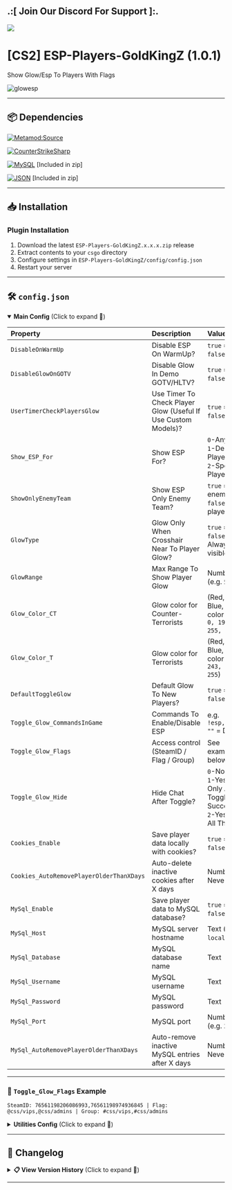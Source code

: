 ## .:[ Join Our Discord For Support ]:.

<a href="https://discord.com/invite/U7AuQhu"><img src="https://discord.com/api/guilds/651838917687115806/widget.png?style=banner2"></a>

# [CS2] ESP-Players-GoldKingZ (1.0.1)

Show Glow/Esp To Players With Flags

![glowesp](https://github.com/user-attachments/assets/8a954561-5aca-4a43-bd3a-0de2f1a0a8e3)


---

## 📦 Dependencies
[![Metamod:Source](https://img.shields.io/badge/Metamod:Source-2d2d2d?logo=sourceengine)](https://www.sourcemm.net)

[![CounterStrikeSharp](https://img.shields.io/badge/CounterStrikeSharp-83358F)](https://github.com/roflmuffin/CounterStrikeSharp)

[![MySQL](https://img.shields.io/badge/MySQL-4479A1?logo=mysql&logoColor=white)](https://dev.mysql.com/doc/connector-net/en/) [Included in zip]

[![JSON](https://img.shields.io/badge/JSON-000000?logo=json)](https://www.newtonsoft.com/json) [Included in zip]


---

## 📥 Installation

### Plugin Installation
1. Download the latest `ESP-Players-GoldKingZ.x.x.x.zip` release
2. Extract contents to your `csgo` directory
3. Configure settings in `ESP-Players-GoldKingZ/config/config.json`
4. Restart your server

---

## 🛠️ `config.json`


<details open>
<summary><b>Main Config</b> (Click to expand 🔽)</summary>

| Property | Description | Values | Required |
|:---------|:------------|:-------|:---------|
| `DisableOnWarmUp` | Disable ESP On WarmUp? | `true` = Yes, `false` = No | - |
| `DisableGlowOnGOTV` | Disable Glow In Demo GOTV/HLTV? | `true` = Yes, `false` = No | - |
| `UserTimerCheckPlayersGlow` | Use Timer To Check Player Glow (Useful If Use Custom Models)? | `true` = Yes, `false` = No | - |
| `Show_ESP_For` | Show ESP For? | `0`-Any<br>`1`-Dead Players Only<br>`2`-Spec Players Only | `Discord_WebHook` |  
| `ShowOnlyEnemyTeam` | Show ESP Only Enemy Team? | `true` = Only enemies, `false` = All players | `Show_ESP_For` = 0/1 |
| `GlowType` | Glow Only When Crosshair Near To Player Glow? | `true` = Near, `false` = Always visible | - |
| `GlowRange` | Max Range To Show Player Glow | Number (e.g. `5000`) | - |
| `Glow_Color_CT` | Glow color for Counter-Terrorists | (Red, Green, Blue, Alpha) color (e.g. `0, 190, 255, 255`) | - |
| `Glow_Color_T` | Glow color for Terrorists | (Red, Green, Blue, Alpha) color (e.g. `243, 0, 93, 255`) | - |
| `DefaultToggleGlow` | Default Glow To New Players? | `true` = Yes, `false` = No | - |
| `Toggle_Glow_CommandsInGame` | Commands To Enable/Disable ESP | e.g. `!esp,!glow`<br>`""` = Disable | - |
| `Toggle_Glow_Flags` | Access control (SteamID / Flag / Group) | See example below | `Toggle_Glow_CommandsInGame` ≠ `""` |
| `Toggle_Glow_Hide` | Hide Chat After Toggle? | `0`-No<br>`1`-Yes, But Only After Toggle Successfully<br>`2`-Yes, Hide All The Time | `Toggle_Glow_CommandsInGame` ≠ `""` |
| `Cookies_Enable` | Save player data locally with cookies? | `true` = Yes, `false` = No | - |
| `Cookies_AutoRemovePlayerOlderThanXDays` | Auto-delete inactive cookies after X days | Number (`0` = Never) | `Cookies_Enable=true` |
| `MySql_Enable` | Save player data to MySQL database? | `true` = Yes, `false` = No | - |
| `MySql_Host` | MySQL server hostname | Text (e.g. `localhost`) | `MySql_Enable=true` |
| `MySql_Database` | MySQL database name | Text | `MySql_Enable=true` |
| `MySql_Username` | MySQL username | Text | `MySql_Enable=true` |
| `MySql_Password` | MySQL password | Text | `MySql_Enable=true` |
| `MySql_Port` | MySQL port | Number (e.g. `3306`) | `MySql_Enable=true` |
| `MySql_AutoRemovePlayerOlderThanXDays` | Auto-remove inactive MySQL entries after X days | Number (`0` = Never) | `MySql_Enable=true` |

---

### 🔹 `Toggle_Glow_Flags` Example

```text
SteamID: 76561198206086993,76561198974936845 | Flag: @css/vips,@css/admins | Group: #css/vips,#css/admins

```

</details>

<details>
<summary><b>Utilities Config</b> (Click to expand 🔽)</summary>

| Property | Description | Values | Required |  
|----------|-------------|--------|----------|
| `EnableDebug` | Debug Mode | `true`-Enable<br>`false`-Disable | - |

</details>

---


## 📜 Changelog

<details>
<summary><b>📋 View Version History</b> (Click to expand 🔽)</summary>

### [1.0.1]
- Includ Missing Config Folder In Repository
- Some Rework
- Fix Some Bugs
- Fix Config.json
- Fix Toggle_Glow_Flags CounterStrikeSharp Excluding Root By Default
- Fix Glow_Color_CT Now Support alpha (Red, Green, Blue, Alpha)
- Fix Glow_Color_T Now Support alpha (Red, Green, Blue, Alpha)
- Added DisableGlowOnGOTV
- Added Show_ESP_For (Dead Players Only , Spec Players Only)
- Added Toggle_Glow_Hide

### [1.0.0]
- Initial plugin release

</details>

---
